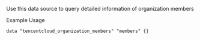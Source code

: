 Use this data source to query detailed information of organization members

Example Usage

```hcl
data "tencentcloud_organization_members" "members" {}
```
